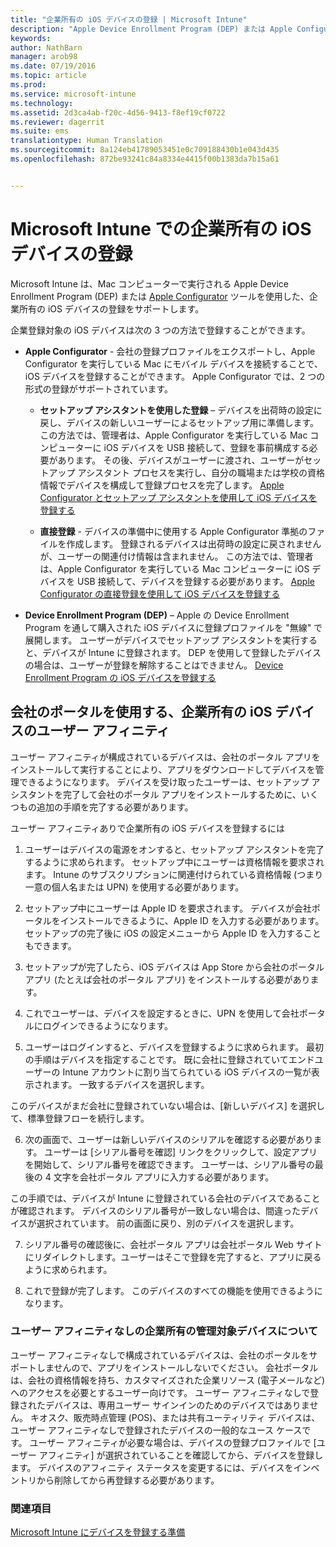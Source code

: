 ```yaml
---
title: "企業所有の iOS デバイスの登録 | Microsoft Intune"
description: "Apple Device Enrollment Program (DEP) または Apple Configurator を使用した企業所有の iOS デバイスの登録"
keywords: 
author: NathBarn
manager: arob98
ms.date: 07/19/2016
ms.topic: article
ms.prod: 
ms.service: microsoft-intune
ms.technology: 
ms.assetid: 2d3ca4ab-f20c-4d56-9413-f8ef19cf0722
ms.reviewer: dagerrit
ms.suite: ems
translationtype: Human Translation
ms.sourcegitcommit: 8a124eb41789053451e0c709188430b1e043d435
ms.openlocfilehash: 872be93241c84a8334e4415f00b1383da7b15a61


---
```


# Microsoft Intune での企業所有の iOS デバイスの登録
Microsoft Intune は、Mac コンピューターで実行される Apple Device Enrollment Program (DEP) または [Apple Configurator](http://go.microsoft.com/fwlink/?LinkId=518017) ツールを使用した、企業所有の iOS デバイスの登録をサポートします。

企業登録対象の iOS デバイスは次の 3 つの方法で登録することができます。

-   **Apple Configurator** - 会社の登録プロファイルをエクスポートし、Apple Configurator を実行している Mac にモバイル デバイスを接続することで、iOS デバイスを登録することができます。 Apple Configurator では、2 つの形式の登録がサポートされています。

    - **セットアップ アシスタントを使用した登録** – デバイスを出荷時の設定に戻し、デバイスの新しいユーザーによるセットアップ用に準備します。 この方法では、管理者は、Apple Configurator を実行している Mac コンピューターに iOS デバイスを USB 接続して、登録を事前構成する必要があります。 その後、デバイスがユーザーに渡され、ユーザーがセットアップ アシスタント プロセスを実行し、自分の職場または学校の資格情報でデバイスを構成して登録プロセスを完了します。 [Apple Configurator とセットアップ アシスタントを使用して iOS デバイスを登録する](ios-setup-assistant-enrollment-in-microsoft-intune.md)

    - **直接登録** - デバイスの準備中に使用する Apple Configurator 準拠のファイルを作成します。 登録されるデバイスは出荷時の設定に戻されませんが、ユーザーの関連付け情報は含まれません。 この方法では、管理者は、Apple Configurator を実行している Mac コンピューターに iOS デバイスを USB 接続して、デバイスを登録する必要があります。 [Apple Configurator の直接登録を使用して iOS デバイスを登録する](ios-direct-enrollment-in-microsoft-intune.md)

-   **Device Enrollment Program (DEP)** – Apple の Device Enrollment Program を通して購入された iOS デバイスに登録プロファイルを "無線" で展開します。 ユーザーがデバイスでセットアップ アシスタントを実行すると、デバイスが Intune に登録されます。  DEP を使用して登録したデバイスの場合は、ユーザーが登録を解除することはできません。 [Device Enrollment Program の iOS デバイスを登録する](ios-device-enrollment-program-in-microsoft-intune.md)

## 会社のポータルを使用する、企業所有の iOS デバイスのユーザー アフィニティ

ユーザー アフィニティが構成されているデバイスは、会社のポータル アプリをインストールして実行することにより、アプリをダウンロードしてデバイスを管理できるようになります。 デバイスを受け取ったユーザーは、セットアップ アシスタントを完了して会社のポータル アプリをインストールするために、いくつもの追加の手順を完了する必要があります。

ユーザー アフィニティありで企業所有の iOS デバイスを登録するには
1. ユーザーはデバイスの電源をオンすると、セットアップ アシスタントを完了するように求められます。 セットアップ中にユーザーは資格情報を要求されます。 Intune のサブスクリプションに関連付けられている資格情報 (つまり一意の個人名または UPN) を使用する必要があります。

2. セットアップ中にユーザーは Apple ID を要求されます。 デバイスが会社ポータルをインストールできるように、Apple ID を入力する必要があります。 セットアップの完了後に iOS の設定メニューから Apple ID を入力することもできます。

3. セットアップが完了したら、iOS デバイスは App Store から会社のポータル アプリ (たとえば会社のポータル アプリ) をインストールする必要があります。

4. これでユーザーは、デバイスを設定するときに、UPN を使用して会社ポータルにログインできるようになります。

5. ユーザーはログインすると、デバイスを登録するように求められます。 最初の手順はデバイスを指定することです。 既に会社に登録されていてエンドユーザーの Intune アカウントに割り当てられている iOS デバイスの一覧が表示されます。 一致するデバイスを選択します。

  このデバイスがまだ会社に登録されていない場合は、[新しいデバイス] を選択して、標準登録フローを続行します。

6. 次の画面で、ユーザーは新しいデバイスのシリアルを確認する必要があります。 ユーザーは [シリアル番号を確認] リンクをクリックして、設定アプリを開始して、シリアル番号を確認できます。 ユーザーは、シリアル番号の最後の 4 文字を会社ポータル アプリに入力する必要があります。

  この手順では、デバイスが Intune に登録されている会社のデバイスであることが確認されます。 デバイスのシリアル番号が一致しない場合は、間違ったデバイスが選択されています。 前の画面に戻り、別のデバイスを選択します。

7. シリアル番号の確認後に、会社ポータル アプリは会社ポータル Web サイトにリダイレクトします。ユーザーはそこで登録を完了すると、アプリに戻るように求められます。

8. これで登録が完了します。 このデバイスのすべての機能を使用できるようになります。

### ユーザー アフィニティなしの企業所有の管理対象デバイスについて

ユーザー アフィニティなしで構成されているデバイスは、会社のポータルをサポートしませんので、アプリをインストールしないでください。 会社ポータルは、会社の資格情報を持ち、カスタマイズされた企業リソース (電子メールなど) へのアクセスを必要とするユーザー向けです。 ユーザー アフィニティなしで登録されたデバイスは、専用ユーザー サインインのためのデバイスではありません。 キオスク、販売時点管理 (POS)、または共有ユーティリティ デバイスは、ユーザー アフィニティなしで登録されたデバイスの一般的なユース ケースです。 ユーザー アフィニティが必要な場合は、デバイスの登録プロファイルで [ユーザー アフィニティ] が選択されていることを確認してから、デバイスを登録します。 デバイスのアフィニティ ステータスを変更するには、デバイスをインベントリから削除してから再登録する必要があります。



### 関連項目
[Microsoft Intune にデバイスを登録する準備](get-ready-to-enroll-devices-in-microsoft-intune.md)



<!--HONumber=Jul16_HO3-->


